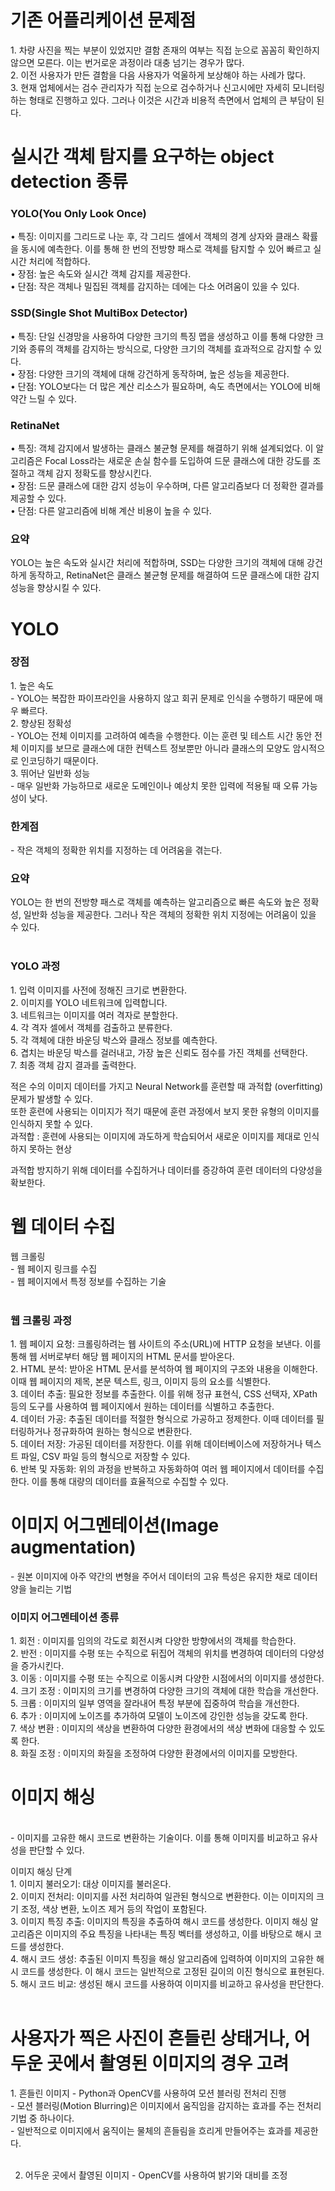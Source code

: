 <h1>기존 어플리케이션 문제점</h1>
<p>
1. 차량 사진을 찍는 부분이 있었지만 결함 존재의 여부는 직접 눈으로 꼼꼼히 확인하지 않으면 모른다. 이는 번거로운 과정이라 대충 넘기는 경우가 많다.<br>
2. 이전 사용자가 만든 결함을 다음 사용자가 억울하게 보상해야 하는 사례가 많다.<br>
3. 현재 업체에서는 검수 관리자가 직접 눈으로 검수하거나 신고시에만 자세히 모니터링 하는 형태로 진행하고 있다. 그러나 이것은 시간과 비용적 측면에서 업체의 큰 부담이 된다.<br>
</p>

<h1>실시간 객체 탐지를 요구하는 object detection 종류</h1>
<p>
<h3>YOLO(You Only Look Once)</h3>
•	특징: 이미지를 그리드로 나눈 후, 각 그리드 셀에서 객체의 경계 상자와 클래스 확률을 동시에 예측한다. 이를 통해 한 번의 전방향 패스로 객체를 탐지할 수 있어 빠르고 실시간 처리에 적합하다.<br>
•	장점: 높은 속도와 실시간 객체 감지를 제공한다.<br>
•	단점: 작은 객체나 밀집된 객체를 감지하는 데에는 다소 어려움이 있을 수 있다.<br>
<h3>SSD(Single Shot MultiBox Detector)</h3>
•	특징: 단일 신경망을 사용하여 다양한 크기의 특징 맵을 생성하고 이를 통해 다양한 크기와 종류의 객체를 감지하는 방식으로, 다양한 크기의 객체를 효과적으로 감지할 수 있다.<br>
•	장점: 다양한 크기의 객체에 대해 강건하게 동작하며, 높은 성능을 제공한다.<br>
•	단점: YOLO보다는 더 많은 계산 리소스가 필요하며, 속도 측면에서는 YOLO에 비해 약간 느릴 수 있다.<br>
<h3>RetinaNet</h3>
•	특징: 객체 감지에서 발생하는 클래스 불균형 문제를 해결하기 위해 설계되었다. 이 알고리즘은 Focal Loss라는 새로운 손실 함수를 도입하여 드문 클래스에 대한 강도를 조절하고 객체 감지 정확도를 향상시킨다.<br>
•	장점: 드문 클래스에 대한 감지 성능이 우수하며, 다른 알고리즘보다 더 정확한 결과를 제공할 수 있다.<br>
•	단점: 다른 알고리즘에 비해 계산 비용이 높을 수 있다.<br>
<h3>요약</h3>
YOLO는 높은 속도와 실시간 처리에 적합하며, SSD는 다양한 크기의 객체에 대해 강건하게 동작하고, RetinaNet은 클래스 불균형 문제를 해결하여 드문 클래스에 대한 감지 성능을 향상시킬 수 있다.<br>
</p>

<h1>YOLO</h1>
<p>
<h3>장점</h3>
1. 높은 속도<br>
- YOLO는 복잡한 파이프라인을 사용하지 않고 회귀 문제로 인식을 수행하기 때문에 매우 빠르다.<br>
2. 향상된 정확성<br>
- YOLO는 전체 이미지를 고려하여 예측을 수행한다. 이는 훈련 및 테스트 시간 동안 전체 이미지를 보므로 클래스에 대한 컨텍스트 정보뿐만 아니라 클래스의 모양도 암시적으로 인코딩하기 때문이다.<br>
3. 뛰어난 일반화 성능<br>
- 매우 일반화 가능하므로 새로운 도메인이나 예상치 못한 입력에 적용될 때 오류 가능성이 낮다.<br>
<h3>한계점</h3>
- 작은 객체의 정확한 위치를 지정하는 데 어려움을 겪는다.<br>
<h3>요약</h3>
YOLO는 한 번의 전방향 패스로 객체를 예측하는 알고리즘으로 빠른 속도와 높은 정확성, 일반화 성능을 제공한다. 그러나 작은 객체의 정확한 위치 지정에는 어려움이 있을 수 있다.<br><br>

<h3>YOLO 과정</h3>
1. 입력 이미지를 사전에 정해진 크기로 변환한다.<br>
2. 이미지를 YOLO 네트워크에 입력합니다.<br>
3. 네트워크는 이미지를 여러 격자로 분할한다.<br>
4. 각 격자 셀에서 객체를 검출하고 분류한다.<br>
5. 각 객체에 대한 바운딩 박스와 클래스 정보를 예측한다.<br>
6. 겹치는 바운딩 박스를 걸러내고, 가장 높은 신뢰도 점수를 가진 객체를 선택한다.<br>
7. 최종 객체 감지 결과를 출력한다.<br>
</p>

<p>
적은 수의 이미지 데이터를 가지고 Neural Network를 훈련할 때 과적합 (overfitting) 문제가 발생할 수 있다.<br>
또한 훈련에 사용되는 이미지가 적기 때문에 훈련 과정에서 보지 못한 유형의 이미지를 인식하지 못할 수 있다.<br>
과적합 : 훈련에 사용되는 이미지에 과도하게 학습되어서 새로운 이미지를 제대로 인식하지 못하는 현상<br>

과적합 방지하기 위해 데이터를 수집하거나 데이터를 증강하여 훈련 데이터의 다양성을 확보한다.<br>
</p>

<h1>웹 데이터 수집</h1>
<p>
웹 크롤링<br>
- 웹 페이지 링크를 수집<br>
- 웹 페이지에서 특정 정보를 수집하는 기술<br><br>

<h3>웹 크롤링 과정</h3>
1.	웹 페이지 요청: 크롤링하려는 웹 사이트의 주소(URL)에 HTTP 요청을 보낸다. 이를 통해 웹 서버로부터 해당 웹 페이지의 HTML 문서를 받아온다.<br>
2.	HTML 분석: 받아온 HTML 문서를 분석하여 웹 페이지의 구조와 내용을 이해한다. 이때 웹 페이지의 제목, 본문 텍스트, 링크, 이미지 등의 요소를 식별한다.<br>
3.	데이터 추출: 필요한 정보를 추출한다. 이를 위해 정규 표현식, CSS 선택자, XPath 등의 도구를 사용하여 웹 페이지에서 원하는 데이터를 식별하고 추출한다.<br>
4.	데이터 가공: 추출된 데이터를 적절한 형식으로 가공하고 정제한다. 이때 데이터를 필터링하거나 정규화하여 원하는 형식으로 변환한다.<br>
5.	데이터 저장: 가공된 데이터를 저장한다. 이를 위해 데이터베이스에 저장하거나 텍스트 파일, CSV 파일 등의 형식으로 저장할 수 있다.<br>
6.	반복 및 자동화: 위의 과정을 반복하고 자동화하여 여러 웹 페이지에서 데이터를 수집한다. 이를 통해 대량의 데이터를 효율적으로 수집할 수 있다.<br>
</p>

<h1>이미지 어그멘테이션(Image augmentation)</h1>
- 원본 이미지에 아주 약간의 변형을 주어서 데이터의 고유 특성은 유지한 채로 데이터 양을 늘리는 기법<br>
<p>
<h3>이미지 어그멘테이션 종류</h3>
1. 회전 : 이미지를 임의의 각도로 회전시켜 다양한 방향에서의 객체를 학습한다.<br>
2. 반전 : 이미지를 수평 또는 수직으로 뒤집어 객체의 위치를 변경하여 데이터의 다양성을 증가시킨다.<br>
3. 이동 : 이미지를 수평 또는 수직으로 이동시켜 다양한 시점에서의 이미지를 생성한다.<br>
4. 크기 조정 : 이미지의 크기를 변경하여 다양한 크기의 객체에 대한 학습을 개선한다.<br>
5. 크롭 : 이미지의 일부 영역을 잘라내어 특정 부분에 집중하여 학습을 개선한다.<br>
6. 추가 : 이미지에 노이즈를 추가하여 모델이 노이즈에 강인한 성능을 갖도록 한다.<br>
7. 색상 변환 : 이미지의 색상을 변환하여 다양한 환경에서의 색상 변화에 대응할 수 있도록 한다.<br>
8. 화질 조정 : 이미지의 화질을 조정하여 다양한 환경에서의 이미지를 모방한다.<br>
</p>

<h1>이미지 해싱</h1><br>
- 이미지를 고유한 해시 코드로 변환하는 기술이다. 이를 통해 이미지를 비교하고 유사성을 판단할 수 있다.<br>
<p>
이미지 해싱 단계<br>
1. 이미지 불러오기: 대상 이미지를 불러온다.<br>
2. 이미지 전처리: 이미지를 사전 처리하여 일관된 형식으로 변환한다. 이는 이미지의 크기 조정, 색상 변환, 노이즈 제거 등의 작업이 포함된다.<br>
3. 이미지 특징 추출: 이미지의 특징을 추출하여 해시 코드를 생성한다. 이미지 해싱 알고리즘은 이미지의 주요 특징을 나타내는 특징 벡터를 생성하고, 이를 바탕으로 해시 코드를 생성한다.<br>
4. 해시 코드 생성: 추출된 이미지 특징을 해싱 알고리즘에 입력하여 이미지의 고유한 해시 코드를 생성한다. 이 해시 코드는 일반적으로 고정된 길이의 이진 형식으로 표현된다.<br>
5. 해시 코드 비교: 생성된 해시 코드를 사용하여 이미지를 비교하고 유사성을 판단한다.<br><br>
</p>

<h1>사용자가 찍은 사진이 흔들린 상태거나, 어두운 곳에서 촬영된 이미지의 경우 고려</h1>
<p>
1. 흔들린 이미지 - Python과 OpenCV를 사용하여 모션 블러링 전처리 진행<br>
- 모션 블러링(Motion Blurring)은 이미지에서 움직임을 감지하는 효과를 주는 전처리 기법 중 하나이다. <br>       
- 일반적으로 이미지에서 움직이는 물체의 흔들림을 흐리게 만들어주는 효과를 제공한다.<br><br>

2. 어두운 곳에서 촬영된 이미지 - OpenCV를 사용하여 밝기와 대비를 조정<br>
</p>
